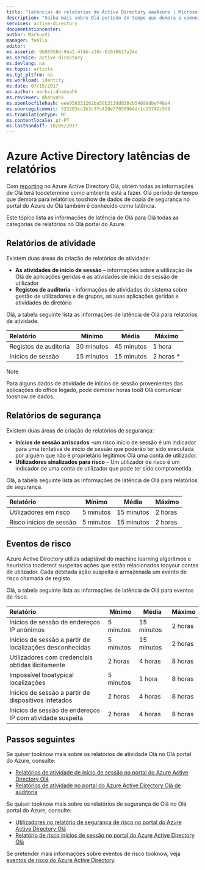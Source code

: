 ```yaml
---
title: "latências de relatórios de Active Directory aaaAzure | Microsoft Docs"
description: "Saiba mais sobre Olá período de tempo que demora a comunicar tooshow de eventos no portal do Azure"
services: active-directory
documentationcenter: 
author: MarkusVi
manager: femila
editor: 
ms.assetid: 9b88958d-94a2-4f4b-a18c-616f0617a24e
ms.service: active-directory
ms.devlang: na
ms.topic: article
ms.tgt_pltfrm: na
ms.workload: identity
ms.date: 07/15/2017
ms.author: markvi;dhanyahk
ms.reviewer: dhanyahk
ms.openlocfilehash: eee959331262ba59b313dd038cb54699dbef48a4
ms.sourcegitcommit: 523283cc1b3c37c428e77850964dc1c33742c5f0
ms.translationtype: MT
ms.contentlocale: pt-PT
ms.lasthandoff: 10/06/2017
---
```

# <a name="azure-active-directory-reporting-latencies"></a>Azure Active Directory latências de relatórios

Com [reporting](active-directory-preview-explainer.md) no Azure Active Directory Olá, obtém todas as informações de Olá terá toodetermine como ambiente está a fazer. Olá período de tempo que demora para relatórios tooshow de dados de cópia de segurança no portal do Azure de Olá também é conhecido como latência. 

Este tópico lista as informações de latência de Olá para Olá todas as categorias de relatórios no Olá portal do Azure. 


## <a name="activity-reports"></a>Relatórios de atividade

Existem duas áreas de criação de relatórios de atividade:

- **As atividades de início de sessão** – informações sobre a utilização de Olá de aplicações geridas e as atividades de início de sessão de utilizador
- **Registos de auditoria** - informações de atividades do sistema sobre gestão de utilizadores e de grupos, as suas aplicações geridas e atividades de diretório

Olá, a tabela seguinte lista as informações de latência de Olá para relatórios de atividade.

| Relatório | Mínimo | Média | Máximo |
| :-- | --- | --- | --- |
| Registos de auditoria             | 30 minutos  | 45 minutos | 1 hora     |
| Inícios de sessão               | 15 minutos  | 15 minutos | 2 horas *   |

>[!NOTE]
> Para alguns dados de atividade de inícios de sessão provenientes das aplicações do office legado, pode demorar horas too8 Olá comunicar tooshow de dados. 


## <a name="security-reports"></a>Relatórios de segurança

Existem duas áreas de criação de relatórios de segurança:

- **Inícios de sessão arriscados** -um risco início de sessão é um indicador para uma tentativa de início de sessão que poderão ter sido executada por alguém que não é proprietário legítimos Olá uma conta de utilizador. 
- **Utilizadores sinalizados para risco** – Um utilizador de risco é um indicador de uma conta de utilizador que pode ter sido comprometida. 

Olá, a tabela seguinte lista as informações de latência de Olá para relatórios de segurança.

| Relatório | Mínimo | Média | Máximo |
| :-- | --- | --- | --- |
| Utilizadores em risco          | 5 minutos   | 15 minutos  | 2 horas  |
| Risco inícios de sessão         | 5 minutos   | 15 minutos  | 2 horas  |

## <a name="risk-events"></a>Eventos de risco

Azure Active Directory utiliza adaptável do machine learning algoritmos e heurística toodetect suspeitas ações que estão relacionados tooyour contas de utilizador. Cada detetada ação suspeita é armazenada um evento de risco chamada de registo.

Olá, a tabela seguinte lista as informações de latência de Olá para eventos de risco.

| Relatório | Mínimo | Média | Máximo |
| :-- | --- | --- | --- |
| Inícios de sessão de endereços IP anónimos |5 minutos |15 minutos |2 horas |
| Inícios de sessão a partir de localizações desconhecidas |5 minutos |15 minutos |2 horas |
| Utilizadores com credenciais obtidas ilicitamente |2 horas |4 horas |8 horas |
| Impossível tooatypical localizações |5 minutos |1 hora |8 horas  |
| Inícios de sessão a partir de dispositivos infetados |2 horas |4 horas |8 horas  |
| Inícios de sessão de endereços IP com atividade suspeita |2 horas |4 horas |8 horas  |



## <a name="next-steps"></a>Passos seguintes

Se quiser tooknow mais sobre os relatórios de atividade Olá no Olá portal do Azure, consulte:

- [Relatórios de atividade de início de sessão no portal do Azure Active Directory Olá](active-directory-reporting-activity-sign-ins.md)
- [Relatórios de atividade no portal do Azure Active Directory Olá de auditoria](active-directory-reporting-activity-audit-logs.md)

Se quiser tooknow mais sobre os relatórios de segurança de Olá no Olá portal do Azure, consulte:

- [Utilizadores no relatório de segurança de risco no portal do Azure Active Directory Olá](active-directory-reporting-security-user-at-risk.md)
- [Relatório de risco inícios de sessão no portal do Azure Active Directory Olá](active-directory-reporting-security-risky-sign-ins.md)

Se pretender mais informações sobre eventos de risco tooknow, veja [eventos de risco do Azure Active Directory](active-directory-reporting-risk-events.md).
